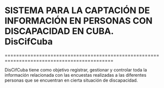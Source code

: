 # SISTEMA PARA LA CAPTACIÓN DE INFORMACIÓN EN PERSONAS CON DISCAPACIDAD EN CUBA. DisCifCuba
============================================================================================

DisCifCuba tiene como objetivo registrar, gestionar y controlar toda la información relacionada con las encuestas realizadas 
a las diferentes personas que se encuentran en cierta situación de discapacidad. 

